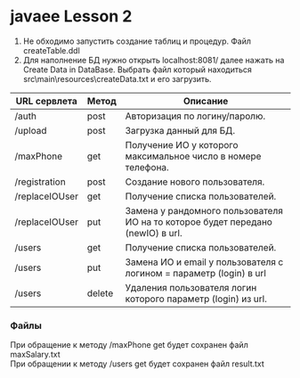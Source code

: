 # javaee Lesson 2
1. Не обходимо запустить создание таблиц и процедур. Файл createTable.ddl
2. Для наполнение БД нужно открыть localhost:8081/ далее нажать на Create Data in DataBase.
Выбрать файл который находиться src\main\resources\createData.txt и его загрузить.

URL сервлета    | Метод   | Описание
----------------|---------|---------
/auth           | post    | Авторизация по логину/паролю.
/upload         | post    | Загрузка данный для БД.
/maxPhone       | get     | Получение ИО у которого максимальное число в номере телефона.
/registration   | post    | Создание нового пользователя.
/replaceIOUser  | get     | Получение списка пользователей.
/replaceIOUser  | put     | Замена у рандомного пользователя ИО на то которое будет передано (newIO) в url.
/users          | get     | Получение списка пользователей.
/users          | put     | Замена ИО и email у пользователя с логином = параметр (login) в url
/users          | delete  | Удаления пользователя логин которого параметр (login) из url.

### Файлы
При обращение к методу /maxPhone get будет сохранен файл maxSalary.txt<br>
При обращении к методу /users get будет сохранен файл result.txt